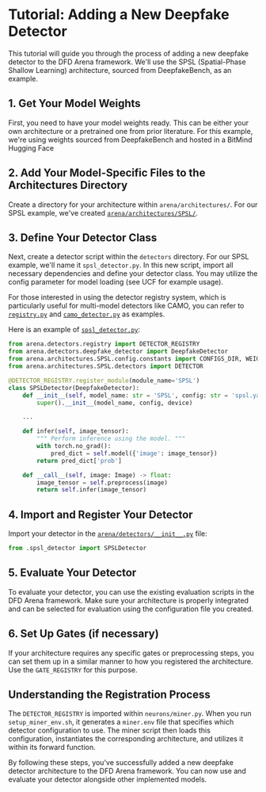 # Tutorial: Adding a New Deepfake Detector

This tutorial will guide you through the process of adding a new deepfake detector to the DFD Arena framework. We'll use the SPSL (Spatial-Phase Shallow Learning) architecture, sourced from DeepfakeBench, as an example.

## 1. Get Your Model Weights

First, you need to have your model weights ready. This can be either your own architecture or a pretrained one from prior literature. For this example, we're using weights sourced from DeepfakeBench and hosted in a BitMind Hugging Face

## 2. Add Your Model-Specific Files to the Architectures Directory

Create a directory for your architecture within `arena/architectures/`. For our SPSL example, we've created [`arena/architectures/SPSL/`](../architectures/SPSL/).

## 3. Define Your Detector Class

Next, create a detector script within the `detectors` directory. For our SPSL example, we'll name it `spsl_detector.py`. In this new script, import all necessary dependencies and define your detector class. You may utilize the config parameter for model loading (see UCF for example usage).

For those interested in using the detector registry system, which is particularly useful for multi-model detectors like CAMO, you can refer to [`registry.py`](registry.py) and [`camo_detector.py`](camo_detector.py) as examples.

Here is an example of [`spsl_detector.py`](spsl_detector.py):
```python
from arena.detectors.registry import DETECTOR_REGISTRY
from arena.detectors.deepfake_detector import DeepfakeDetector
from arena.architectures.SPSL.config.constants import CONFIGS_DIR, WEIGHTS_DIR
from arena.architectures.SPSL.detectors import DETECTOR

@DETECTOR_REGISTRY.register_module(module_name='SPSL')
class SPSLDetector(DeepfakeDetector):
    def __init__(self, model_name: str = 'SPSL', config: str = 'spsl.yaml', device: str = 'cpu'):
        super().__init__(model_name, config, device)

    ...

    def infer(self, image_tensor):
        """ Perform inference using the model. """
        with torch.no_grad():
            pred_dict = self.model({'image': image_tensor})
        return pred_dict['prob']

    def __call__(self, image: Image) -> float:
        image_tensor = self.preprocess(image)
        return self.infer(image_tensor)
```

## 4. Import and Register Your Detector

Import your detector in the [`arena/detectors/__init__.py`](__init__.py) file:

```python
from .spsl_detector import SPSLDetector
```

## 5. Evaluate Your Detector

To evaluate your detector, you can use the existing evaluation scripts in the DFD Arena framework. Make sure your architecture is properly integrated and can be selected for evaluation using the configuration file you created.

## 6. Set Up Gates (if necessary)

If your architecture requires any specific gates or preprocessing steps, you can set them up in a similar manner to how you registered the architecture. Use the `GATE_REGISTRY` for this purpose.

## Understanding the Registration Process

The `DETECTOR_REGISTRY` is imported within `neurons/miner.py`. When you run `setup_miner_env.sh`, it generates a `miner.env` file that specifies which detector configuration to use. The miner script then loads this configuration, instantiates the corresponding architecture, and utilizes it within its forward function.

By following these steps, you've successfully added a new deepfake detector architecture to the DFD Arena framework. You can now use and evaluate your detector alongside other implemented models.